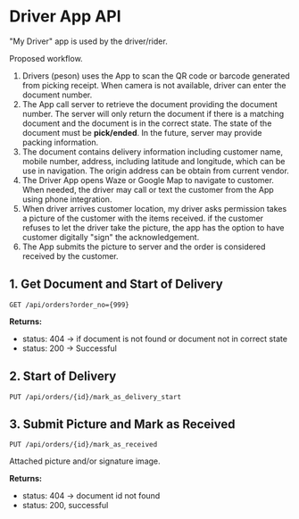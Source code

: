 # Driver App API

"My Driver" app is used by the driver/rider.

Proposed workflow.

1. Drivers (peson) uses the App to scan the QR code or barcode generated from picking receipt. When camera is not available, driver can enter the document number.
2. The App call server to retrieve the document providing the document number. The server will only return the document if there is a matching document and the document is in the correct state. The state of the document must be **pick/ended**. In the future, server may provide packing information.
3. The document contains delivery information including customer name, mobile number, address, including latitude and longitude, which can be use in navigation. The origin address can be obtain from current vendor.
4. The Driver App opens Waze or Google Map to navigate to customer. When needed, the driver may call or text the customer from the App using phone integration.
5. When driver arrives customer location, my driver asks permission takes a picture of the customer with the items received. if the customer refuses to let the driver take the picture, the app has the option to have customer digitally "sign" the acknowledgement.
6. The App submits the picture to server and the order is considered received by the customer.

## 1. Get Document and Start of Delivery

```
GET /api/orders?order_no={999}
```

**Returns:**

- status: 404 -> if document is not found or document not in correct state
- status: 200 -> Successful

## 2. Start of Delivery

```
PUT /api/orders/{id}/mark_as_delivery_start
```

## 3. Submit Picture and Mark as Received

```
PUT /api/orders/{id}/mark_as_received
```

Attached picture and/or signature image.

**Returns:**

- status: 404 -> document id not found
- status: 200, successful
